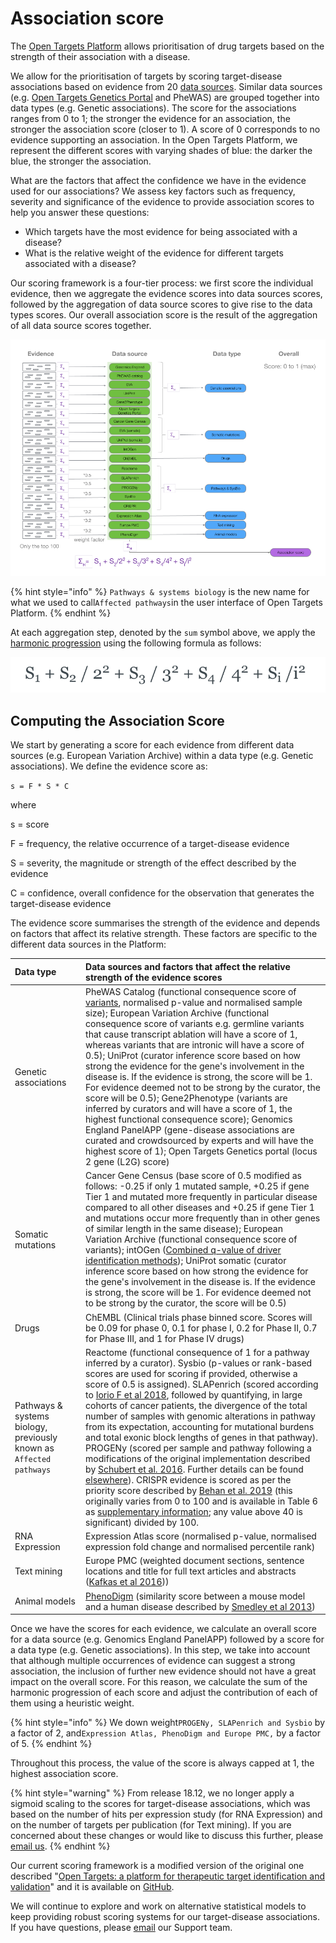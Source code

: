 # Association score

The [Open Targets Platform](https://www.targetvalidation.org/) allows prioritisation of drug targets based on the strength of their association with a disease.

We allow for the prioritisation of targets by scoring target-disease associations based on evidence from 20 [data sources](https://docs.targetvalidation.org/data-sources/). Similar data sources \(e.g. [Open Targets Genetics Portal](https://genetics.opentargets.org/) and PheWAS\) are grouped together into data types \(e.g. Genetic associations\). The score for the associations ranges from 0 to 1; the stronger the evidence for an association, the stronger the association score \(closer to 1\). A score of 0 corresponds to no evidence supporting an association. In the Open Targets Platform, we represent the different scores with varying shades of blue: the darker the blue, the stronger the association.

What are the factors that affect the confidence we have in the evidence used for our associations? We assess key factors such as frequency, severity and significance of the evidence to provide association scores to help you answer these questions:

* Which targets have the most evidence for being associated with a disease?
* What is the relative weight of the evidence for different targets associated with a disease?

Our scoring framework is a four-tier process: we first score the individual evidence, then we aggregate the evidence scores into data sources scores, followed by the aggregation of data source scores to give rise to the data types scores. Our overall association score is the result of the aggregation of all data source scores together.

![](../.gitbook/assets/ot_docs_association_score_image_20_02.png)

{% hint style="info" %}
`Pathways & systems biology` is the new name for what we used to call`Affected pathways`in the user interface of Open Targets Platform.
{% endhint %}

At each aggregation step, denoted by the `sum` symbol above, we apply the [harmonic progression](https://en.wikipedia.org/wiki/Harmonic_progression_%28mathematics%29) using the following formula as follows:

![The harmonic sum is used when aggregating scores, sorted by descending score i.e. from higher to lower values.](../.gitbook/assets/screen-shot-2020-01-21-at-14.08.16%20%281%29.png)

## Computing the Association Score <a id="computing-the-association-score"></a>

We start by generating a score for each evidence from different data sources \(e.g. European Variation Archive\) within a data type \(e.g. Genetic associations\). We define the evidence score as:

`s = F * S * C`

where

s = score

F = frequency, the relative occurrence of a target-disease evidence

S = severity, the magnitude or strength of the effect described by the evidence

C = confidence, overall confidence for the observation that generates the target-disease evidence

The evidence score summarises the strength of the evidence and depends on factors that affect its relative strength. These factors are specific to the different data sources in the Platform:

| Data type | Data sources and factors that affect the relative strength of the evidence scores |
| :--- | :--- |
| Genetic associations | PheWAS Catalog \(functional consequence score of [variants](https://www.targetvalidation.org/variants), normalised p-value and normalised sample size\); European Variation Archive \(functional consequence score of variants e.g. germline variants that cause transcript ablation will have a score of 1, whereas variants that are intronic will have a score of 0.5\); UniProt \(curator inference score based on how strong the evidence for the gene's involvement in the disease is. If the evidence is strong, the score will be 1. For evidence deemed not to be strong by the curator, the score will be 0.5\); Gene2Phenotype \(variants are inferred by curators and will have a score of 1, the highest functional consequence score\); Genomics England PanelAPP \(gene-disease associations are curated and crowdsourced by experts and will have the highest score of 1\); Open Targets Genetics portal \(locus 2 gene \(L2G\) score\) |
| Somatic mutations | Cancer Gene Census \(base score of 0.5 modified as follows: -0.25 if only 1 mutated sample, +0.25 if gene Tier 1 and mutated more frequently in particular disease compared to all other diseases and +0.25 if gene Tier 1 and mutations occur more frequently than in other genes of similar length in the same disease\); European Variation Archive \(functional consequence score of variants\); intOGen \([Combined q-value of driver identification methods](https://intogen.readthedocs.io/en/latest/drivers_combination.html)\); UniProt somatic \(curator inference score based on how strong the evidence for the gene's involvement in the disease is. If the evidence is strong, the score will be 1. For evidence deemed not to be strong by the curator, the score will be 0.5\) |
| Drugs | ChEMBL \(Clinical trials phase binned score. Scores will be 0.09 for phase 0, 0.1 for phase I, 0.2 for Phase II, 0.7 for Phase III, and 1 for Phase IV drugs\) |
| Pathways & systems biology, previously known as `Affected pathways` | Reactome \(functional consequence of 1 for a pathway inferred by a curator\). Sysbio \(p-values or rank-based scores are used for scoring if provided, otherwise a score of 0.5 is assigned\). SLAPenrich \(scored according to [Iorio F et al 2018](https://europepmc.org/article/PMC/5928049), followed by quantifying, in large cohorts of cancer patients, the divergence of the total number of samples with genomic alterations in pathway from its expectation, accounting for mutational burdens and total exonic block lengths of genes in that pathway\). PROGENy \(scored per sample and pathway following a modifications of the original implementation described by [Schubert et al. 2016](https://europepmc.org/abstract/MED/29295995). Further details can be found [elsewhere](https://github.com/saezlab/progeny)\). CRISPR evidence is scored as per the priority score described by [Behan et al. 2019](https://europepmc.org/abstract/MED/30971826) \(this originally varies from 0 to 100 and is available in Table 6 as [supplementary information](https://www.nature.com/articles/s41586-019-1103-9#Sec44); any value above 40 is significant\) divided by 100. |
| RNA Expression | Expression Atlas score \(normalised p-value, normalised expression fold change and normalised percentile rank\) |
| Text mining | Europe PMC \(weighted document sections, sentence locations and title for full text articles and abstracts \([Kafkas et al 2016](https://europepmc.org/abstract/MED/28587637)\)\) |
| Animal models | [PhenoDigm](https://www.sanger.ac.uk/science/tools/phenodigm) \(similarity score between a mouse model and a human disease described by [Smedley et al 2013](https://europepmc.org/abstract/MED/23660285)\) |

Once we have the scores for each evidence, we calculate an overall score for a data source \(e.g. Genomics England PanelAPP\) followed by a score for a data type \(e.g. Genetic associations\). In this step, we take into account that although multiple occurrences of evidence can suggest a strong association, the inclusion of further new evidence should not have a great impact on the overall score. For this reason, we calculate the sum of the harmonic progression of each score and adjust the contribution of each of them using a heuristic weight.

{% hint style="info" %}
We down weight`PROGENy, SLAPenrich and Sysbio` by a factor of 2, and`Expression Atlas, PhenoDigm and Europe PMC,` by a factor of 5.
{% endhint %}

Throughout this process, the value of the score is always capped at 1, the highest association score.

{% hint style="warning" %}
From release 18.12, we no longer apply a sigmoid scaling to the scores for target-disease associations, which was based on the number of hits per expression study \(for RNA Expression\) and on the number of targets per publication \(for Text mining\). If you are concerned about these changes or would like to discuss this further, please [email us](mailto:support@targetvalidation.org).
{% endhint %}

Our current scoring framework is a modified version of the original one described "[Open Targets: a platform for therapeutic target identification and validation](https://academic.oup.com/nar/article/45/D1/D985/2605745)" and it is available on [GitHub](https://github.com/opentargets/data_pipeline/blob/master/mrtarget/modules/EvidenceString.py).

We will continue to explore and work on alternative statistical models to keep providing robust scoring systems for our target-disease associations. If you have questions, please [email](mailto:support@targetvalidation.org) our Support team.

